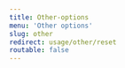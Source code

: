 ```yaml
---
title: Other-options
menu: 'Other options'
slug: other
redirect: usage/other/reset
routable: false
---
```


